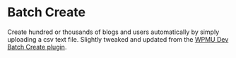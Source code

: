 # Batch Create

Create hundred or thousands of blogs and users automatically by simply uploading a csv text file. Slightly tweaked and updated from the [WPMU Dev Batch Create plugin](https://github.com/wpmudev/batch-create/).